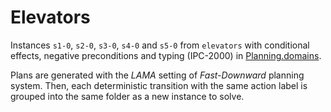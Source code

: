 # Elevators

Instances `s1-0`, `s2-0`, `s3-0`, `s4-0` and `s5-0` from `elevators` with conditional effects, negative preconditions and typing (IPC-2000) in [Planning.domains](http://editor.planning.domains/#).

Plans are generated with the *LAMA* setting of *Fast-Downward* planning system. Then, each deterministic transition with the same action label is grouped into the same folder as a new instance to solve.
